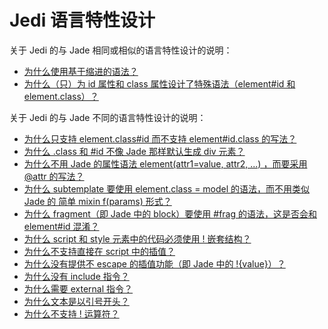 # Jedi 语言特性设计

关于 Jedi 的与 Jade 相同或相似的语言特性设计的说明：
* [为什么使用基于缩进的语法？](offside_rule)
* [为什么（只）为 id 属性和 class 属性设计了特殊语法（element#id 和 element.class）？](idcls_sugar)

关于 Jedi 的与 Jade 不同的语言特性设计的说明：
* [为什么只支持 element.class#id 而不支持 element#id.class 的写法？](idcls_order)
* [为什么 .class 和 #id 不像 Jade 那样默认生成 div 元素？](idcls_divitis)
* [为什么不用 Jade 的属性语法 element(attr1=value, attr2, ...) ，而要采用 @attr 的写法？](attr_syntax)
* [为什么 subtemplate 要使用 element.class = model 的语法，而不用类似 Jade 的 简单 mixin f(params) 形式？](mixin_cons)
* [为什么 fragment（即 Jade 中的 block）要使用 #frag 的语法，这是否会和 element#id 混淆？](fragment)
* [为什么 script 和 style 元素中的代码必须使用 ! 嵌套结构？](script_syntax)
* [为什么不支持直接在 script 中的插值？](script_interpolation)
* [为什么没有提供不 escape 的插值功能（即 Jade 中的 !{value}）？](unsafe)
* [为什么没有 include 指令？](include)
* [为什么需要 external 指令？](external)
* [为什么文本是以引号开头？](quot)
* [为什么不支持 ! 运算符？](symbol_or_word)
